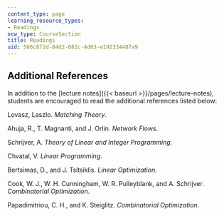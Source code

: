 ```yaml
---
content_type: page
learning_resource_types:
- Readings
ocw_type: CourseSection
title: Readings
uid: 566c8f2d-84d2-882c-4d63-e192334487a9
---
```


Additional References
---------------------

In addition to the [lecture notes]({{< baseurl >}}/pages/lecture-notes), students are encouraged to read the additional references listed below:

Lovasz, Laszlo. _Matching Theory_.

Ahuja, R., T. Magnanti, and J. Orlin. _Network Flows_.

Schrijver, A. _Theory of Linear and Integer Programming_.

Chvatal, V. _Linear Programming_.

Bertsimas, D., and J. Tsitsiklis. _Linear Optimization._

Cook, W. J., W. H. Cunningham, W. R. Pulleyblank, and A. Schrijver. _Combinatorial Optimization_.

Papadimitriou, C. H., and K. Steiglitz. _Combinatorial Optimization_.